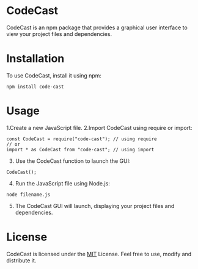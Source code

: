 # CodeCast
CodeCast is an npm package that provides a graphical user interface to view your project files and dependencies.

# Installation
To use CodeCast, install it using npm:
```
npm install code-cast
```
# Usage
1.Create a new JavaScript file.
2.Import CodeCast using require or import:
```
const CodeCast = require("code-cast"); // using require
// or
import * as CodeCast from "code-cast"; // using import
```
3. Use the CodeCast function to launch the GUI:
```
CodeCast();
```
4. Run the JavaScript file using Node.js:
```
node filename.js
```
5. The CodeCast GUI will launch, displaying your project files and dependencies.

# License
CodeCast is licensed under the [MIT](https://opensource.org/licenses/MIT) License. Feel free to use, modify and distribute it.


